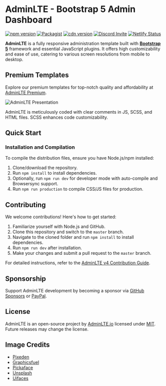 # AdminLTE - Bootstrap 5 Admin Dashboard

[![npm version](https://img.shields.io/npm/v/admin-lte/latest.svg)](https://www.npmjs.com/package/admin-lte)
[![Packagist](https://img.shields.io/packagist/v/almasaeed2010/adminlte.svg)](https://packagist.org/packages/almasaeed2010/adminlte)
[![cdn version](https://data.jsdelivr.com/v1/package/npm/admin-lte/badge)](https://www.jsdelivr.com/package/npm/admin-lte)
[![Discord Invite](https://img.shields.io/badge/discord-join%20now-green)](https://discord.gg/jfdvjwFqfz)
[![Netlify Status](https://api.netlify.com/api/v1/badges/1277b36b-08f3-43fa-826a-4b4d24614b3c/deploy-status)](https://app.netlify.com/sites/adminlte-v4/deploys)

**AdminLTE** is a fully responsive administration template built with **[Bootstrap 5](https://getbootstrap.com/)** framework and essential JavaScript plugins. It offers high customizability and ease of use, catering to various screen resolutions from mobile to desktop.

## Premium Templates

Explore our premium templates for top-notch quality and affordability at [AdminLTE Premium](https://adminlte.io/premium).

![AdminLTE Presentation](https://adminlte.io/AdminLTE3.png)

AdminLTE is meticulously coded with clear comments in JS, SCSS, and HTML files. SCSS enhances code customizability.

## Quick Start

### Installation and Compilation

To compile the distribution files, ensure you have Node.js/npm installed:

1. Clone/download the repository.
2. Run `npm install` to install dependencies.
3. Optionally, run `npm run dev` for developer mode with auto-compile and Browsersync support.
4. Run `npm run production` to compile CSS/JS files for production.

## Contributing

We welcome contributions! Here's how to get started:

1. Familiarize yourself with Node.js and GitHub.
2. Clone this repository and switch to the `master` branch.
3. Navigate to the cloned folder and run `npm install` to install dependencies.
4. Run `npm run dev` after installation.
5. Make your changes and submit a pull request to the `master` branch.

For detailed instructions, refer to the [AdminLTE v4 Contribution Guide](https://github.com/ColorlibHQ/AdminLTE#contributing).

## Sponsorship

Support AdminLTE development by becoming a sponsor via [GitHub Sponsors](https://github.com/sponsors/danny007in) or [PayPal](https://www.paypal.me/daniel007in).

## License

AdminLTE is an open-source project by [AdminLTE.io](https://adminlte.io) licensed under [MIT](https://opensource.org/licenses/MIT). Future releases may change the license.

## Image Credits

- [Pixeden](http://www.pixeden.com/psd-web-elements/flat-responsive-showcase-psd)
- [Graphicsfuel](https://www.graphicsfuel.com/2013/02/13-high-resolution-blur-backgrounds/)
- [Pickaface](https://pickaface.net/)
- [Unsplash](https://unsplash.com/)
- [Uifaces](http://uifaces.com/)
